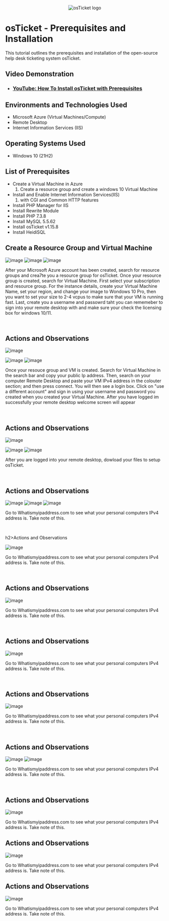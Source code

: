 <p align="center">
<img src="https://i.imgur.com/Clzj7Xs.png" alt="osTicket logo"/>
</p>

<h1>osTicket - Prerequisites and Installation</h1>
This tutorial outlines the prerequisites and installation of the open-source help desk ticketing system osTicket.<br />


<h2>Video Demonstration</h2>

- ### [YouTube: How To Install osTicket with Prerequisites](https://www.youtube.com)

<h2>Environments and Technologies Used</h2>

- Microsoft Azure (Virtual Machines/Compute)
- Remote Desktop
- Internet Information Services (IIS)

<h2>Operating Systems Used </h2>

- Windows 10</b> (21H2)

<h2>List of Prerequisites</h2>

- Create a Virtual Machine in Azure
  1. Create a resource group and create a windows 10 Virtual Machine
- Install and Enable Internet Information Services(IIS) 
  1. with CGI and Common HTTP features
- Install PHP Manager for IIS
- Install Rewrite Module
- Install PHP 7.3.8
- Install MySQL 5.5.62
- Install osTicket v1.15.8
- Install HeidiSQL

<h2>Create a Resource Group and Virtual Machine</h2>


![image](https://github.com/kavismith/osticket-prereqs/assets/143667203/110eb958-21a5-4cf1-ad27-df2d55c4117a)
![image](https://github.com/kavismith/osticket-prereqs/assets/143667203/6225e3fb-22db-4744-9587-114be8049fea)
![image](https://github.com/kavismith/osticket-prereqs/assets/143667203/2e3fe46c-9fdb-4655-a609-e06b2be25e9f)

</p>
<p>
After your Microsoft Azure account has been created, search for resource groups  and crea7te you a resource group for osTicket. Once your resource group is created, search for Virtual Machine. First select your subscription and resource group. For the instance details, create your Virtual Machine Name, set your region, and change your image to Wondows 10 Pro, then you want to set your size to 2-4 vcpus to make sure that your VM is running fast. Last, create you a username and passowrd taht you can rememeber to sign into your remote desktop with and make sure your check the licensing box for windows 10/11.
</p>
<br />

<h2>Actions and Observations</h2>


![image](https://github.com/kavismith/osticket-prereqs/assets/143667203/0a9d14dd-b9ae-402c-9602-f6a8ffc7c2e0)

![image](https://github.com/kavismith/osticket-prereqs/assets/143667203/5126c3c5-2410-4120-ad22-274c8b84a049)
![image](https://github.com/kavismith/osticket-prereqs/assets/143667203/7e24bd23-21a8-4862-89eb-1f9df0bf649d)

</p>
<p>
Once your resouce group and VM is created. Search for Virtual Machine in the search bar and copy your public Ip address. Then, search on your computer Remote Desktop and paste your VM IPv4 address in the colouter section; and then press connect. You will then see a login box. Click on "use a different account" and sign in using your username and password you created when you created your Virtual Machine. After you have logged im successfully your remote desktop welcome screen will appear</p>
<br />

<h2>Actions and Observations</h2>


![image](https://github.com/kavismith/osticket-prereqs/assets/143667203/3b86ed80-8cf2-4d5b-81a1-b5916ebe8bd0)

![image](https://github.com/kavismith/osticket-prereqs/assets/143667203/6a292035-0f81-48d7-8739-d3bc203f7827)
![image](https://github.com/kavismith/osticket-prereqs/assets/143667203/22789a54-6c93-4877-8162-6bedb3390dfa)


</p>
<p>
After you are logged into your remote desktop, dowload your files to setup osTicket.  
</p>
<br />

<h2>Actions and Observations</h2>


![image](https://github.com/kavismith/osticket-prereqs/assets/143667203/1064037a-ef0c-4726-91e2-f1ede6e8b6e7)
![image](https://github.com/kavismith/osticket-prereqs/assets/143667203/67a09350-57f1-4678-a1d0-681fb63fc146)
![image](https://github.com/kavismith/osticket-prereqs/assets/143667203/be0e7553-78fe-46b3-85b0-c91ed0ea7f28)


</p>
<p>
Go to Whatismyipaddress.com to see what your personal computers IPv4 address is. Take note of this. 
</p>
<br />

h2>Actions and Observations</h2>


![image](https://github.com/kavismith/osticket-prereqs/assets/143667203/a9f52464-4be5-4cdd-b533-6bbbf3481138)

</p>
<p>
Go to Whatismyipaddress.com to see what your personal computers IPv4 address is. Take note of this. 
</p>
<br />

<h2>Actions and Observations</h2>

![image](https://github.com/kavismith/osticket-prereqs/assets/143667203/7e8b874c-e129-4d33-af51-9cfc5064e75c)

</p>
<p>
Go to Whatismyipaddress.com to see what your personal computers IPv4 address is. Take note of this. 
</p>
<br />
<h2>Actions and Observations</h2>

![image](https://github.com/kavismith/osticket-prereqs/assets/143667203/261fac47-1cbe-4cdc-8a6a-38145795f2bc)
</p>
<p>
Go to Whatismyipaddress.com to see what your personal computers IPv4 address is. Take note of this. 
</p>
<br />

<h2>Actions and Observations</h2>

![image](https://github.com/kavismith/osticket-prereqs/assets/143667203/261fac47-1cbe-4cdc-8a6a-38145795f2bc)
</p>
<p>
Go to Whatismyipaddress.com to see what your personal computers IPv4 address is. Take note of this. 
</p>
<br />

<h2>Actions and Observations</h2>

![image](https://github.com/kavismith/osticket-prereqs/assets/143667203/f62d24a8-7842-47ec-959d-b7fa59fa7c4d)
![image](https://github.com/kavismith/osticket-prereqs/assets/143667203/624d431f-32fd-4b15-8682-e5082b22ec93)

</p>
<p>
Go to Whatismyipaddress.com to see what your personal computers IPv4 address is. Take note of this. 
</p>
<br />

<h2>Actions and Observations</h2>

![image](https://github.com/kavismith/osticket-prereqs/assets/143667203/5636d95b-3db9-44ab-836a-e19ed80cadf9)

</p>
<p>
Go to Whatismyipaddress.com to see what your personal computers IPv4 address is. Take note of this. 
</p>

<h2>Actions and Observations</h2>

![image](https://github.com/kavismith/osticket-prereqs/assets/143667203/5636d95b-3db9-44ab-836a-e19ed80cadf9)

</p>
<p>
Go to Whatismyipaddress.com to see what your personal computers IPv4 address is. Take note of this. 
</p>

<h2>Actions and Observations</h2>

![image](https://github.com/kavismith/osticket-prereqs/assets/143667203/5636d95b-3db9-44ab-836a-e19ed80cadf9)

</p>
<p>
Go to Whatismyipaddress.com to see what your personal computers IPv4 address is. Take note of this. 
</p>
<br />
